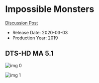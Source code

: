 # Impossible Monsters

[Discussion Post](https://www.avsforum.com/threads/bass-eq-for-filtered-movies.2995212/post-59384122)

* Release Date: 2020-03-03
* Production Year: 2019

## DTS-HD MA 5.1

![img 0](https://i.imgur.com/2EiZxQ8.jpg)

![img 1](https://i.imgur.com/DWF3pSW.png)

